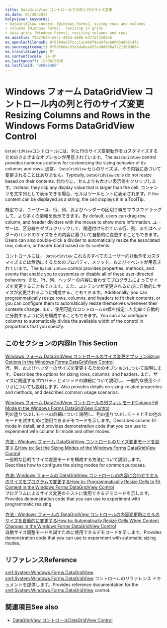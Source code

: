 ```yaml
---
title: DataGridView コントロールでの列と行のサイズ変更
ms.date: 03/30/2017
helpviewer_keywords:
- DataGridView control [Windows Forms], sizing rows and columns
- columns [Windows Forms], resizing in grids
- data grids [Windows Forms], resizing columns and rows
ms.assetid: 7532764d-e5c1-4943-a08b-6377a722d3b6
ms.openlocfilehash: 8f8394a837ccc11c469f9ad4feeb60464d0014fe
ms.sourcegitcommit: 9f6df084c53a3da0ea657ed0d708a72213683084
ms.translationtype: MT
ms.contentlocale: ja-JP
ms.lasthandoff: 12/09/2020
ms.locfileid: "96982468"
---
```

# <a name="resizing-columns-and-rows-in-the-windows-forms-datagridview-control"></a><span data-ttu-id="c2835-102">Windows フォーム DataGridView コントロール内の列と行のサイズ変更</span><span class="sxs-lookup"><span data-stu-id="c2835-102">Resizing Columns and Rows in the Windows Forms DataGridView Control</span></span>
<span data-ttu-id="c2835-103">`DataGridView`コントロールには、列と行のサイズ変更動作をカスタマイズするためのさまざまなオプションが用意されています。</span><span class="sxs-lookup"><span data-stu-id="c2835-103">The `DataGridView` control provides numerous options for customizing the sizing behavior of its columns and rows.</span></span> <span data-ttu-id="c2835-104">通常、 `DataGridView` セルのサイズは、その内容に基づいて変更されることはありません。</span><span class="sxs-lookup"><span data-stu-id="c2835-104">Typically, `DataGridView` cells do not resize based on their contents.</span></span> <span data-ttu-id="c2835-105">代わりに、セルよりも大きい表示値をクリップします。</span><span class="sxs-lookup"><span data-stu-id="c2835-105">Instead, they clip any display value that is larger than the cell.</span></span> <span data-ttu-id="c2835-106">コンテンツを文字列として表示できる場合、セルはツールヒントに表示されます。</span><span class="sxs-lookup"><span data-stu-id="c2835-106">If the content can be displayed as a string, the cell displays it in a ToolTip.</span></span>  
  
 <span data-ttu-id="c2835-107">既定では、ユーザーは、行、列、およびヘッダーの区切り線をマウスでドラッグして、より多くの情報を表示できます。</span><span class="sxs-lookup"><span data-stu-id="c2835-107">By default, users can drag row, column, and header dividers with the mouse to show more information.</span></span> <span data-ttu-id="c2835-108">ユーザーは、区分線をダブルクリックして、関連付けられている行、列、またはヘッダーのバンドのサイズをその内容に基づいて自動的に変更することもできます。</span><span class="sxs-lookup"><span data-stu-id="c2835-108">Users can also double-click a divider to automatically resize the associated row, column, or header band based on its contents.</span></span>  
  
 <span data-ttu-id="c2835-109">コントロールには、 `DataGridView` これらのすべてのユーザー向け動作をカスタマイズまたは無効にするためのプロパティ、メソッド、およびイベントが用意されています。</span><span class="sxs-lookup"><span data-stu-id="c2835-109">The `DataGridView` control provides properties, methods, and events that enable you to customize or disable all of these user-directed behaviors.</span></span> <span data-ttu-id="c2835-110">また、行、列、ヘッダーの内容に合わせてプログラムによってサイズを変更することもできます。また、コンテンツが変更されるたびに自動的にサイズが変更されるように構成することもできます。</span><span class="sxs-lookup"><span data-stu-id="c2835-110">Additionally, you can programmatically resize rows, columns, and headers to fit their contents, or you can configure them to automatically resize themselves whenever their contents change.</span></span> <span data-ttu-id="c2835-111">また、使用可能なコントロールの幅を指定した比率で自動的に分割するように列を構成することもできます。</span><span class="sxs-lookup"><span data-stu-id="c2835-111">You can also configure columns to automatically divide the available width of the control in proportions that you specify.</span></span>  
  
## <a name="in-this-section"></a><span data-ttu-id="c2835-112">このセクションの内容</span><span class="sxs-lookup"><span data-stu-id="c2835-112">In This Section</span></span>  
 [<span data-ttu-id="c2835-113">Windows フォーム DataGridView コントロールのサイズ変更オプション</span><span class="sxs-lookup"><span data-stu-id="c2835-113">Sizing Options in the Windows Forms DataGridView Control</span></span>](sizing-options-in-the-windows-forms-datagridview-control.md)  
 <span data-ttu-id="c2835-114">行、列、およびヘッダーのサイズを変更するためのオプションについて説明します。</span><span class="sxs-lookup"><span data-stu-id="c2835-114">Describes the options for sizing rows, columns, and headers.</span></span> <span data-ttu-id="c2835-115">また、サイズに関連するプロパティとメソッドの詳細について説明し、一般的な使用シナリオについても説明します。</span><span class="sxs-lookup"><span data-stu-id="c2835-115">Also provides details on sizing-related properties and methods, and describes common usage scenarios.</span></span>  
  
 [<span data-ttu-id="c2835-116">Windows フォーム DataGridView コントロールの列フィル モード</span><span class="sxs-lookup"><span data-stu-id="c2835-116">Column Fill Mode in the Windows Forms DataGridView Control</span></span>](column-fill-mode-in-the-windows-forms-datagridview-control.md)  
 <span data-ttu-id="c2835-117">列の塗りつぶしモードの詳細について説明し、列の塗りつぶしモードとその他のモードを試すために使用できるデモコードを示します。</span><span class="sxs-lookup"><span data-stu-id="c2835-117">Describes column fill mode in detail, and provides demonstration code that you can use to experiment with column fill mode and other modes.</span></span>  
  
 [<span data-ttu-id="c2835-118">方法 : Windows フォーム DataGridView コントロールのサイズ変更モードを設定する</span><span class="sxs-lookup"><span data-stu-id="c2835-118">How to: Set the Sizing Modes of the Windows Forms DataGridView Control</span></span>](how-to-set-the-sizing-modes-of-the-windows-forms-datagridview-control.md)  
 <span data-ttu-id="c2835-119">一般的な目的でサイズ変更モードを構成する方法について説明します。</span><span class="sxs-lookup"><span data-stu-id="c2835-119">Describes how to configure the sizing modes for common purposes.</span></span>  
  
 [<span data-ttu-id="c2835-120">方法: Windows フォームの DataGridView コントロールの内容に合わせてセルのサイズをプログラムで変更する</span><span class="sxs-lookup"><span data-stu-id="c2835-120">How to: Programmatically Resize Cells to Fit Content in the Windows Forms DataGridView Control</span></span>](programmatically-resize-cells-to-fit-content-in-the-datagrid.md)  
 <span data-ttu-id="c2835-121">プログラムによるサイズ変更のテストに使用できるデモコードを示します。</span><span class="sxs-lookup"><span data-stu-id="c2835-121">Provides demonstration code that you can use to experiment with programmatic resizing.</span></span>  
  
 [<span data-ttu-id="c2835-122">方法 : Windows フォームの DataGridView コントロールの内容変更時にセルのサイズを自動的に変更する</span><span class="sxs-lookup"><span data-stu-id="c2835-122">How to: Automatically Resize Cells When Content Changes in the Windows Forms DataGridView Control</span></span>](automatically-resize-cells-when-content-changes-in-the-datagrid.md)  
 <span data-ttu-id="c2835-123">自動サイズ調整モードを試すために使用できるデモコードを示します。</span><span class="sxs-lookup"><span data-stu-id="c2835-123">Provides demonstration code that you can use to experiment with automatic sizing modes.</span></span>  
  
## <a name="reference"></a><span data-ttu-id="c2835-124">リファレンス</span><span class="sxs-lookup"><span data-stu-id="c2835-124">Reference</span></span>  
 <xref:System.Windows.Forms.DataGridView>  
 <span data-ttu-id="c2835-125"><xref:System.Windows.Forms.DataGridView> コントロールのリファレンス ドキュメントを提供します。</span><span class="sxs-lookup"><span data-stu-id="c2835-125">Provides reference documentation for the <xref:System.Windows.Forms.DataGridView> control.</span></span>  
  
## <a name="see-also"></a><span data-ttu-id="c2835-126">関連項目</span><span class="sxs-lookup"><span data-stu-id="c2835-126">See also</span></span>

- [<span data-ttu-id="c2835-127">DataGridView コントロール</span><span class="sxs-lookup"><span data-stu-id="c2835-127">DataGridView Control</span></span>](datagridview-control-windows-forms.md)
